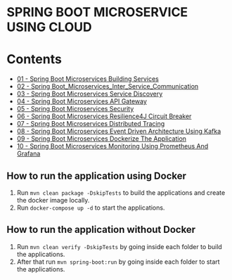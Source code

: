 # SPRING BOOT MICROSERVICE USING CLOUD

# Contents

- [01 - Spring Boot Microservices Building Services](Part_01_Spring_Boot_Microservices_Building_Services.md)
- [02 - Spring Boot_Microservices_Inter_Service_Communication](Part_02_Spring_Boot_Microservices_Inter_Service_Communication.md)
- [03 - Spring Boot Microservices Service Discovery](Part_03_Spring_Boot_Microservices_Service_Discovery.md)
- [04 - Spring Boot Microservices API Gateway](Part_04_Spring_Boot_Microservices_API_Gateway.md)
- [05 - Spring Boot Microservices Security](Part_05_Spring_Boot_Microservices_Security.md)
- [06 - Spring Boot Microservices Resilience4J Circuit Breaker](Part_06_Spring_Boot_Microservices_Resilience4J_Circuit_Breaker.md)
- [07 - Spring Boot Microservices Distributed Tracing](Part_07_Spring_Boot_Microservices_Distributed_Tracing.md)
- [08 - Spring Boot Microservices Event Driven Architecture Using Kafka](Part_08_Spring_Boot_Microservices_Event_Driven_Architecture_Using_Kafka.md)
- [09 - Spring Boot Microservices Dockerize The Application](Part_09_Spring_Boot_Microservices_Dockerize_The_Application.md)
- [10 - Spring Boot Microservices Monitoring Using Prometheus And Grafana](Part_10_Spring_Boot_Microservices_Monitoring_Using_Prometheus_And_Grafana.md)


## How to run the application using Docker

1. Run `mvn clean package -DskipTests` to build the applications and create the docker image locally.
2. Run `docker-compose up -d` to start the applications.

## How to run the application without Docker

1. Run `mvn clean verify -DskipTests` by going inside each folder to build the applications.
2. After that run `mvn spring-boot:run` by going inside each folder to start the applications.
